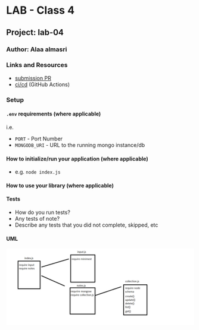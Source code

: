 # LAB - Class 4

## Project: lab-04

### Author: Alaa almasri

### Links and Resources


- [submission PR](https://github.com/alaaalmasri12/notes/pull/8)
- [ci/cd](https://github.com/alaaalmasri12/notes/actions/runs/112446351) (GitHub Actions)

### Setup

#### `.env` requirements (where applicable)

i.e.

- `PORT` - Port Number
- `MONGODB_URI` - URL to the running mongo instance/db

#### How to initialize/run your application (where applicable)

- e.g. `node index.js`

#### How to use your library (where applicable)

#### Tests

- How do you run tests?
- Any tests of note?
- Describe any tests that you did not complete, skipped, etc

#### UML
![shift](assets/uml.png)

